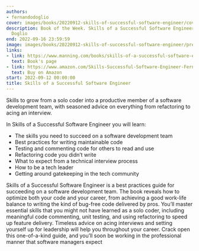 ```yaml
---
authors:
- fernandodoglio
cover: images/books/20220912-skills-of-successful-software-engineer/cover.jpg
description: Book of the Week. Skills of a Successful Software Engineer by Fernando
  Doglio
end: 2022-09-16 23:59:59
image: images/books/20220912-skills-of-successful-software-engineer/preview.jpg
links:
- link: https://www.manning.com/books/skills-of-a-successful-software-engineer
  text: Book's page
- link: https://www.amazon.com/Skills-Successful-Software-Engineer-Fernando/dp/1617299707
  text: Buy on Amazon
start: 2022-09-12 00:00:00
title: Skills of a Successful Software Engineer
---
```


Skills to grow from a solo coder into a productive member of a software development team, with seasoned advice on everything from refactoring to acing an interview.

In Skills of a Successful Software Engineer you will learn:

- The skills you need to succeed on a software development team
- Best practices for writing maintainable code
- Testing and commenting code for others to read and use
- Refactoring code you didn’t write
- What to expect from a technical interview process
- How to be a tech leader
- Getting around gatekeeping in the tech community

Skills of a Successful Software Engineer is a best practices guide for succeeding on a software development team. The book reveals how to optimize both your code and your career, from achieving a good work-life balance to writing the kind of bug-free code delivered by pros. You’ll master essential skills that you might not have learned as a solo coder, including meaningful code commenting, unit testing, and using refactoring to speed up feature delivery. Timeless advice on acing interviews and setting yourself up for leadership will help you throughout your career. Crack open this one-of-a-kind guide, and you’ll soon be working in the professional manner that software managers expect